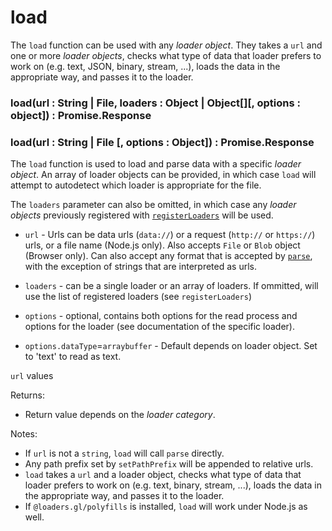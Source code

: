 # load

The `load` function can be used with any _loader object_. They takes a `url` and one or more _loader objects_, checks what type of data that loader prefers to work on (e.g. text, JSON, binary, stream, ...), loads the data in the appropriate way, and passes it to the loader.

### load(url : String | File, loaders : Object | Object[][, options : object]) : Promise.Response

### load(url : String | File [, options : Object]) : Promise.Response

The `load` function is used to load and parse data with a specific _loader object_. An array of loader objects can be provided, in which case `load` will attempt to autodetect which loader is appropriate for the file.

The `loaders` parameter can also be omitted, in which case any _loader objects_ previously registered with [`registerLoaders`](docs/api-reference/core/register-loaders) will be used.

- `url` - Urls can be data urls (`data://`) or a request (`http://` or `https://`) urls, or a file name (Node.js only). Also accepts `File` or `Blob` object (Browser only). Can also accept any format that is accepted by [`parse`](https://github.com/uber-web/loaders.gl/blob/master/docs/api-reference/core/parse.md), with the exception of strings that are interpreted as urls.
- `loaders` - can be a single loader or an array of loaders. If ommitted, will use the list of registered loaders (see `registerLoaders`)
- `options` - optional, contains both options for the read process and options for the loader (see documentation of the specific loader).

- `options.dataType`=`arraybuffer` - Default depends on loader object. Set to 'text' to read as text.

`url` values

Returns:

- Return value depends on the _loader category_.

Notes:

- If `url` is not a `string`, `load` will call `parse` directly.
- Any path prefix set by `setPathPrefix` will be appended to relative urls.
- `load` takes a `url` and a loader object, checks what type of data that loader prefers to work on (e.g. text, binary, stream, ...), loads the data in the appropriate way, and passes it to the loader.
- If `@loaders.gl/polyfills` is installed, `load` will work under Node.js as well.

